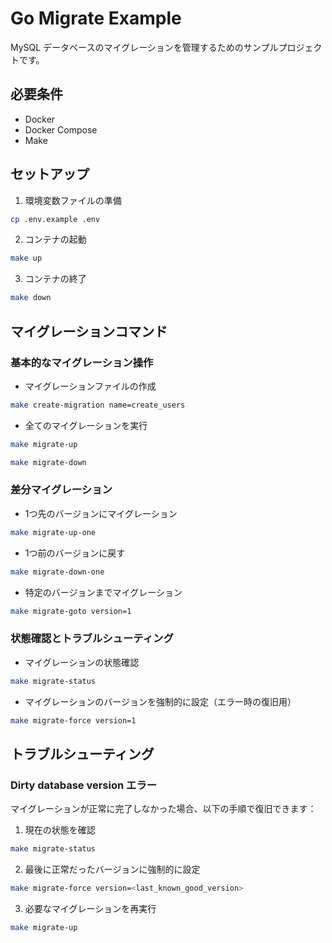 # Go Migrate Example

MySQL データベースのマイグレーションを管理するためのサンプルプロジェクトです。

## 必要条件

- Docker
- Docker Compose
- Make

## セットアップ

1. 環境変数ファイルの準備

```sh
cp .env.example .env
```

2. コンテナの起動

```sh
make up
```

3. コンテナの終了
```sh
make down
```

## マイグレーションコマンド

### 基本的なマイグレーション操作

- マイグレーションファイルの作成

```sh
make create-migration name=create_users
```

- 全てのマイグレーションを実行

```sh
make migrate-up
```

```sh
make migrate-down
```

### 差分マイグレーション

- 1つ先のバージョンにマイグレーション

```sh
make migrate-up-one
```

- 1つ前のバージョンに戻す

```sh
make migrate-down-one
```

- 特定のバージョンまでマイグレーション

```sh
make migrate-goto version=1
```

### 状態確認とトラブルシューティング

- マイグレーションの状態確認

```sh
make migrate-status
```

- マイグレーションのバージョンを強制的に設定（エラー時の復旧用）

```sh
make migrate-force version=1
```

## トラブルシューティング

### Dirty database version エラー

マイグレーションが正常に完了しなかった場合、以下の手順で復旧できます：

1. 現在の状態を確認

```sh
make migrate-status
```

2. 最後に正常だったバージョンに強制的に設定

```sh
make migrate-force version=<last_known_good_version>
```

3. 必要なマイグレーションを再実行

```sh
make migrate-up
```
